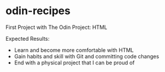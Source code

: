 # odin-recipes
First Project with The Odin Project: HTML

Expected Results:
 - Learn and become more comfortable with HTML
 - Gain habits and skill with Git and committing code changes
 - End with a physical project that I can be proud of